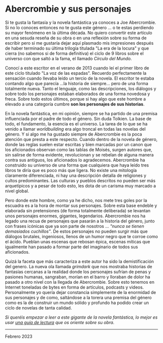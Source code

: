 # Abercrombie y sus personajes

Si te gusta la fantasía y la novela fantástica ya conoces a Joe Abercrombie. Si no lo conoces entonces no te gusta este género ... o te estas perdiendo su mayor fenómeno en la última década. 
No quiero convertir este artículo en una sesuda reseña de su obra o en una reflexión sobre su forma de escribir pero si me gustaría dejar aquí plasmado mis impresiones después de haber terminado su última trilogía titulada "La era de la locura" y que cierra (no sabemos si de forma definitiva) el ciclo de 9 libros sobre el universo con que saltó a la fama, el llamado *Círculo del Mundo*.

Conocí a este escritor en el verano de 2013 cuando leí el primer libro de este ciclo titulado "La voz de las espadas". Recuerdo perfectamente la sensación cuando llevaba leído un tercio de la novela. El escritor te estaba contando algo que parecía ...la historia de siempre... pero de una forma totalmente nueva. Tanto el lenguaje, como las descripciones, los diálogos y sobre todo los personajes estaban elaborados de una forma novedosa y freca. Sobre todo estos últimos, porque si hay algo que este hombre a elevado a una categoría cumbre **son los personajes de sus historias**.

En la novela fantástica, en mi opinión, siempre se ha partido de una premisa influenciada por el padre de todo el género. Sin duda Tolkien. La base de todo, el fundamento, la esencia es el universo. La tarea de lo que se ha venido a llamar *worldbuilding* era algo troncal en todas las novelas del género. Y si algo me ha gustado siempre de Abercrombie es la poca atención que presta a este respecto. Cuando dentro de la novela de género, donde las reglas suelen estar escritas y bien marcadas por un canon que los aficionados observan como las tablas de Moisés, surgen autores que, sin salirse de forma evidente, revolucionan y se rebelan de alguna manera contra sus antiguos, los aficionados lo agradecemos. Abercrombie ha construido su universo de una forma que cualquiera que haya leído tres libros te diría que es poco más que ligera. No existe una mitología claramente diferenciada, ni hay una descripción detalla de religiones y cultos predominantes. Las culturas y pueblos descritos no pueden ser más arquetípicos y a pesar de todo esto, les dota de un carisma muy marcado a nivel global. 

Pero donde este hombre, como ya he dicho, nos mete tres goles por la escuadra es a la hora de montar sus personajes. Sobre esta base endeble y elaborada sin pretensiones (de forma totalmente deliberada) se levantan unos personajes enormes, gigantes, legendarios. Abercrombie nos ha legado una recua de personajes que pasarán a la historia del género, junto con frases icónicas que ya son parte de nosotros ... *"nunca se tienen demasiados cuchillos"*. De estos personajes no pueden surgir más que diálogos brutales, ingeniosos, llenos de un humor negro que te corroe como el ácido. Pueblan unas escenas que rebosan épica, escenas míticas que igualmente han pasado a formar parte del imaginario de todos sus aficionados.

Quizá la faceta que más caracteriza a este autor ha sido la demistificación del genero. La nueva ola llamada *grimdark* que nos mostraba historias de fantasías cercanas a la realidad donde los personajes sufrían de penas y pasiones humanas, sangraban, morían en el barro y lloraban de dolor ha pasado a otro nivel con la llegada de Abercrombie. Sobre esto tenemos en Internet toneladas de bytes en forma de artículos, podcasts y videos. Personalmente yo quería dejar constancia simplemente de la enormidad de sus personajes y de como, saltándose a la torera una premisa del género como es la de construir un mundo sólido y profundo ha podido crear un ciclo de novelas de tanta calidad.


*Si queréis empezar a leer a este gigante de la novela fantástica, lo mejor es usar [una guía de lectura](https://caballerodelarbolsonriente.blogspot.com/2016/07/como-leer-joe-abercrombie.html) que os oriente sobre su obra*.


---
Febrero 2023
